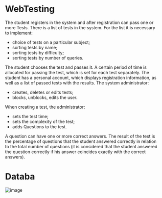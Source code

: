 # WebTesting

The student registers in the system and after registration can pass one or more Tests.
There is a list of tests in the system. For the list it is necessary to implement:
  - choice of tests on a particular subject;
  - sorting tests by name;
  - sorting tests by difficulty;
  - sorting tests by number of queries.
  
The student chooses the test and passes it. A certain period of time is allocated for 
passing the test, which is set for each test separately. The student has a personal account,
which displays registration information, as well as a list of passed tests with the results.
The system administrator:
  - creates, deletes or edits tests;
  - blocks, unblocks, edits the user.
  
When creating a test, the administrator:
  - sets the test time;
  - sets the complexity of the test;
  - adds Questions to the test.
  
A question can have one or more correct answers. The result of the test is the percentage
of questions that the student answered correctly in relation to the total number of questions
(it is considered that the student answered the question correctly if his answer coincides 
exactly with the correct answers).


# Databa
![image](https://user-images.githubusercontent.com/90086332/215562680-89894f8b-b79e-4158-b9af-50a5ddfaf8ea.png)

